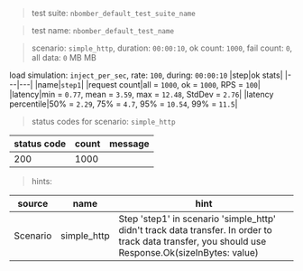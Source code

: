 > test suite: `nbomber_default_test_suite_name`

> test name: `nbomber_default_test_name`

> scenario: `simple_http`, duration: `00:00:10`, ok count: `1000`, fail count: `0`, all data: `0` MB MB

load simulation: `inject_per_sec`, rate: `100`, during: `00:00:10`
|step|ok stats|
|---|---|
|name|`step1`|
|request count|all = `1000`, ok = `1000`, RPS = `100`|
|latency|min = `0.77`, mean = `3.59`, max = `12.48`, StdDev = `2.76`|
|latency percentile|50% = `2.29`, 75% = `4.7`, 95% = `10.54`, 99% = `11.5`|
> status codes for scenario: `simple_http`

|status code|count|message|
|---|---|---|
|200|1000||

> hints:

|source|name|hint|
|---|---|---|
|Scenario|simple_http|Step 'step1' in scenario 'simple_http' didn't track data transfer. In order to track data transfer, you should use Response.Ok(sizeInBytes: value)|
